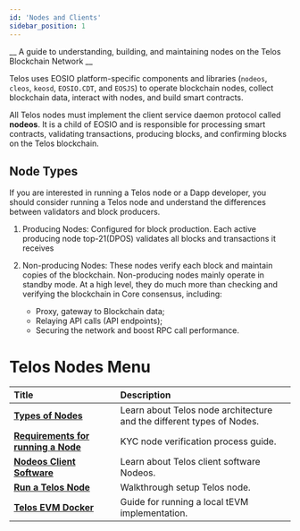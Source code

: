 ```yaml
---
id: 'Nodes and Clients'
sidebar_position: 1
---
```


__ A guide to understanding, building, and maintaining nodes on the Telos Blockchain Network __

Telos uses EOSIO platform-specific components and libraries (`nodeos`, `cleos`, `keosd`, `EOSIO.CDT`, and `EOSJS`) to operate blockchain nodes, collect blockchain data, interact with nodes, and build smart contracts.

All Telos nodes must implement the client service daemon protocol called **nodeos**. It is a child of EOSIO and is responsible for processing smart contracts, validating transactions, producing blocks, and confirming blocks on the Telos blockchain.

## Node Types

If you are interested in running a Telos node or a Dapp developer, you should consider running a Telos node and understand the differences between validators and block producers. 
1. Producing Nodes: Configured for block production. Each active producing node top-21(DPOS) validates all blocks and transactions it receives


2. Non-producing Nodes: These nodes verify each block and maintain copies of the blockchain. Non-producing nodes mainly operate in standby mode. At a high level, they do much more than checking and verifying the blockchain in Core consensus, including: 
    - Proxy, gateway to Blockchain data;
    - Relaying API calls (API endpoints);
    - Securing the network and boost RPC call performance.

# Telos Nodes Menu

| Title | Description |
| :--- | :--- |
| [**Types of Nodes**](Nodeos) | Learn about Telos node architecture and the different types of Nodes. |
| [**Requirements for running a Node**](Telos_BP_Requirements) | KYC node verification process guide. |
| [**Nodeos Client Software**](Nodeos) | Learn about Telos client software Nodeos. |
| [**Run a Telos Node**](Run-A-Node) | Walkthrough setup Telos node. |
| [**Telos EVM Docker**](TEVM-local-guide) | Guide for running a local tEVM implementation. |

